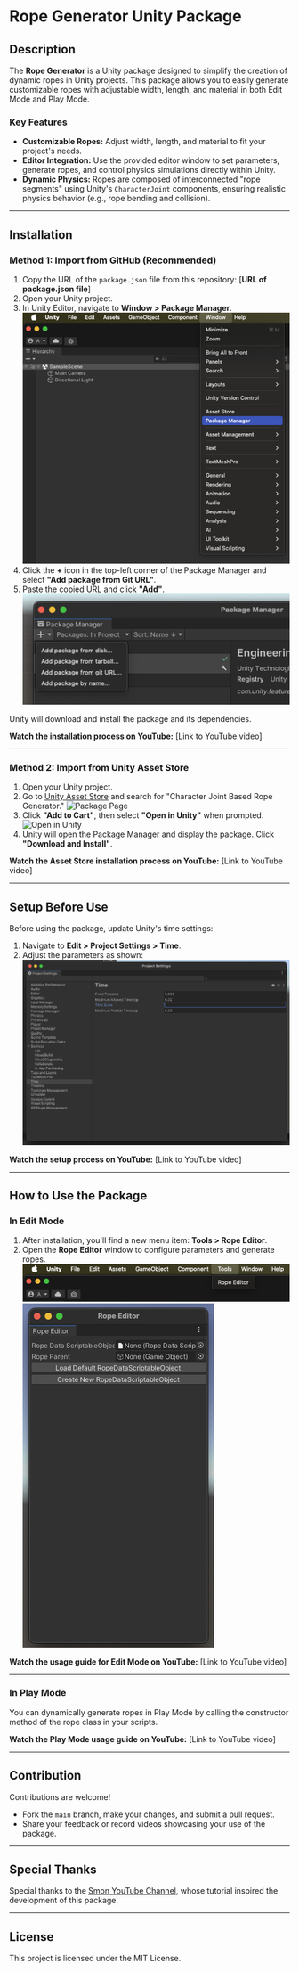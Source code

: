 
# Rope Generator Unity Package

## Description

The **Rope Generator** is a Unity package designed to simplify the creation of dynamic ropes in Unity projects. This package allows you to easily generate customizable ropes with adjustable width, length, and material in both Edit Mode and Play Mode.

### Key Features

- **Customizable Ropes:** Adjust width, length, and material to fit your project's needs.
- **Editor Integration:** Use the provided editor window to set parameters, generate ropes, and control physics simulations directly within Unity.
- **Dynamic Physics:** Ropes are composed of interconnected "rope segments" using Unity's `CharacterJoint` components, ensuring realistic physics behavior (e.g., rope bending and collision).

---

## Installation

### Method 1: Import from GitHub (Recommended)

1. Copy the URL of the `package.json` file from this repository:
    [**URL of package.json file**]
2. Open your Unity project.
3. In Unity Editor, navigate to **Window > Package Manager**.
    ![Package Manager Menu](images/package_manager_menu.png)
4. Click the **+** icon in the top-left corner of the Package Manager and select **"Add package from Git URL"**.
5. Paste the copied URL and click **"Add"**.
    ![Add Package from Git URL](images/add_package_from_git_url.png)

Unity will download and install the package and its dependencies.

**Watch the installation process on YouTube:** [Link to YouTube video]

---

### Method 2: Import from Unity Asset Store

1. Open your Unity project.
2. Go to [Unity Asset Store](https://assetstore.unity.com/) and search for "Character Joint Based Rope Generator."
    ![Package Page](images/asset_store_page.png)
3. Click **"Add to Cart"**, then select **"Open in Unity"** when prompted.
    ![Open in Unity](images/open_in_unity_popup.png)
4. Unity will open the Package Manager and display the package. Click **"Download and Install"**.

**Watch the Asset Store installation process on YouTube:** [Link to YouTube video]

---

## Setup Before Use

Before using the package, update Unity's time settings:

1. Navigate to **Edit > Project Settings > Time**.
2. Adjust the parameters as shown:
    ![Time Settings](images/time_settings.png)

**Watch the setup process on YouTube:** [Link to YouTube video]

---

## How to Use the Package

### In Edit Mode

1. After installation, you'll find a new menu item: **Tools > Rope Editor**.
2. Open the **Rope Editor** window to configure parameters and generate ropes.
    ![Tools Menu](images/tools_menu.png)
    ![Rope Editor Window](images/rope_editor_window.png)

**Watch the usage guide for Edit Mode on YouTube:** [Link to YouTube video]

---

### In Play Mode

You can dynamically generate ropes in Play Mode by calling the constructor method of the rope class in your scripts.

**Watch the Play Mode usage guide on YouTube:** [Link to YouTube video]

---

## Contribution

Contributions are welcome!

- Fork the `main` branch, make your changes, and submit a pull request.
- Share your feedback or record videos showcasing your use of the package.

---

## Special Thanks

Special thanks to the [Smon YouTube Channel](https://www.youtube.com/watch?v=pKSUhsyrj_4), whose tutorial inspired the development of this package.

---

## License

This project is licensed under the MIT License.

